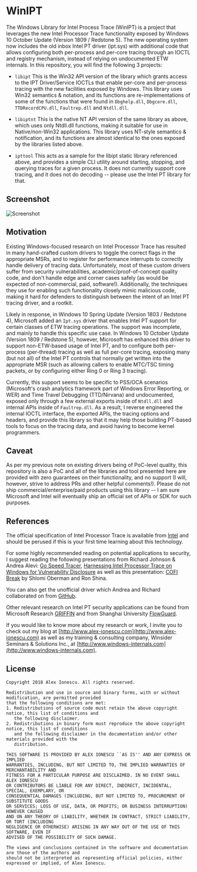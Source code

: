 # WinIPT
The Windows Library for Intel Process Trace (WinIPT) is a project that leverages the new Intel Processor Trace functionality exposed by Windows 10 October Update (Version 1809 / Redstone 5). The new operating system now includes the old inbox Intel PT driver (ipt.sys) with additional code that allows configuring both per-process and per-core tracing through an IOCTL and registry mechanism, instead of relying on undocumented ETW internals. In this repository, you will find the following 3 projects:

* `libipt`
This is the Win32 API version of the library which grants access to the IPT Driver/Service IOCTLs that enable per-core and per-process tracing with the new facilities exposed by Windows. This library uses Win32 semantics & notation, and its functions are re-implementations of some of the functions that were found in `Dbghelp.dll`, `Dbgcore.dll`, `TTDRecordCPU.dll`, `Faultrep.dll` and `Ntdll.dll`.

* `libiptnt`
This is the native NT API version of the same library as above, which uses only Ntdll.dll functions, making it suitable for use in Native/non-Win32 applications. This library uses NT-style semantics & notification, and its functions are almost identical to the ones exposed by the libraries listed above.

* `ipttool`
This acts as a sample for the libipt static library referenced above, and provides a simple CLI utility around starting, stopping, and querying traces for a given process. It does not currently support core tracing, and it does not do decoding -- please use the Intel PT library for that.

## Screenshot

![Screenshot](ipt-trace.png)

## Motivation

Existing Windows-focused research on Intel Processor Trace has resulted in many hand-crafted custom drivers to toggle the correct flags in the appropriate MSRs, and to register for performance interrupts to correctly handle delivery of tracing data. Unfortunately, most of these custom drivers suffer from security vulnerabilities, academic/proof-of-concept quality code, and don't handle edge and corner cases safely (as would be expected of non-commercial, paid, software!). Additionally, the techniques they use for enabling such functionality closely mimic malicious code, making it hard for defenders to distinguish between the intent of an Intel PT tracing driver, and a rootkit.

Likely in response, in Windows 10 Spring Update (Version 1803 / Redstone 4), Microsoft added an `Ipt.sys` driver that enables Intel PT support for certain classes of ETW tracing operations. The support was incomplete, and mainly to handle this specific use case. In Windows 10 October Update (Version 1809 / Redstone 5), however, Microsoft has enhanced this driver to support non-ETW-based usage of Intel PT, and to configure both per-process (per-thread) tracing as well as full per-core tracing, exposing many (but not all) of the Intel PT controls that normally get written into the appropriate MSR (such as allowing callers to enable MTC/TSC timing packets, or by configuring either Ring 0 or Ring 3 tracing).

Currently, this support seems to be specific to PSS/OCA scenarios (Microsoft's crash analytics framework part of Windows Error Reporting, or WER) and Time Travel Debugging (TTD/Nirvana) and undocumented, exposed only through a few external exports inside of `Ntdll.dll` and internal APIs inside of `Faultrep.dll`. As a result, I reverse engineered the internal IOCTL interface, the exported APIs, the tracing options and headers, and provide this library so that it may help those building PT-based tools to focus on the tracing data, and avoid having to become kernel programmers.

## Caveat

As per my previous note on existing drivers being of PoC-level quality, this repository is also a PoC and all of the libraries and tool presented here are provided with zero guarantees on their functionality, and no support (I will, however, strive to address PRs and other helpful comments!). Please do not ship commercial/enterprise/paid products using this library -- I am sure Microsoft and Intel will eventually ship an official set of APIs or SDK for such purposes.

## References

The official specification of Intel Processor Trace is available from [Intel](https://software.intel.com/en-us/blogs/2013/09/18/processor-tracing) and should be perused if this is your first time learning about this technology.

For some highly recommended reading on potential applications to security, I suggest reading the following presentations from Richard Johnson & Andrea Alevi: [Go Speed Tracer](https://talos-intelligence-site.s3.amazonaws.com/production/document_files/files/000/000/048/original/Go_Speed_Tracer.pdf?X-Amz-Algorithm=AWS4-HMAC-SHA256&X-Amz-Credential=AKIAIXACIED2SPMSC7GA%2F20180711%2Fus-east-1%2Fs3%2Faws4_request&X-Amz-Date=20180711T075012Z&X-Amz-Expires=3600&X-Amz-SignedHeaders=host&X-Amz-Signature=7b8003bc3582e408522594913240c92a0608201f716f607111973d8c17eeafa2), [Harnessing Intel Processor Trace on Windows for Vulnerability Disclosure](https://conference.hitb.org/hitbsecconf2017ams/materials/D1T1%20-%20Richard%20Johnson%20-%20Harnessing%20Intel%20Processor%20Trace%20on%20Windows%20for%20Vulnerability%20Discovery.pdf) as well as this presentation: [COFI Break](https://gsec.hitb.org/materials/sg2016/D2%20-%20Shlomi%20Oberman%20and%20Ron%20Shina%20-%20Breaking%20Exploits%20with%20Practical%20Control%20Flow%20Integrity.pdf) by Shlomi Oberman and Ron Shina. 

You can also get the unofficial driver which Andrea and Richard collaborated on from [GitHub](https://github.com/intelpt/WindowsIntelPT).

Other relevant research on Intel PT security applications can be found from Microsoft Research [GRIFFIN](https://www.microsoft.com/en-us/research/wp-content/uploads/2017/01/griffin-asplos17.pdf) and from Shanghai University [FlowGuard](https://ipads.se.sjtu.edu.cn/lib/exe/fetch.php?media=publications:flowguard.pdf).

If you would like to know more about my research or work, I invite you to check out my blog at [http://www.alex-ionescu.com](http://www.alex-ionescu.com) as well as my training & consulting company, Winsider Seminars & Solutions Inc., at [http://www.windows-internals.com](http://www.windows-internals.com).

## License

```
Copyright 2018 Alex Ionescu. All rights reserved. 

Redistribution and use in source and binary forms, with or without modification, are permitted provided
that the following conditions are met: 
1. Redistributions of source code must retain the above copyright notice, this list of conditions and
   the following disclaimer. 
2. Redistributions in binary form must reproduce the above copyright notice, this list of conditions
   and the following disclaimer in the documentation and/or other materials provided with the 
   distribution. 

THIS SOFTWARE IS PROVIDED BY ALEX IONESCU ``AS IS'' AND ANY EXPRESS OR IMPLIED
WARRANTIES, INCLUDING, BUT NOT LIMITED TO, THE IMPLIED WARRANTIES OF MERCHANTABILITY AND
FITNESS FOR A PARTICULAR PURPOSE ARE DISCLAIMED. IN NO EVENT SHALL ALEX IONESCU
OR CONTRIBUTORS BE LIABLE FOR ANY DIRECT, INDIRECT, INCIDENTAL, SPECIAL, EXEMPLARY, OR
CONSEQUENTIAL DAMAGES (INCLUDING, BUT NOT LIMITED TO, PROCUREMENT OF SUBSTITUTE GOODS
OR SERVICES; LOSS OF USE, DATA, OR PROFITS; OR BUSINESS INTERRUPTION) HOWEVER CAUSED
AND ON ANY THEORY OF LIABILITY, WHETHER IN CONTRACT, STRICT LIABILITY, OR TORT (INCLUDING
NEGLIGENCE OR OTHERWISE) ARISING IN ANY WAY OUT OF THE USE OF THIS SOFTWARE, EVEN IF
ADVISED OF THE POSSIBILITY OF SUCH DAMAGE.

The views and conclusions contained in the software and documentation are those of the authors and
should not be interpreted as representing official policies, either expressed or implied, of Alex Ionescu.
```
